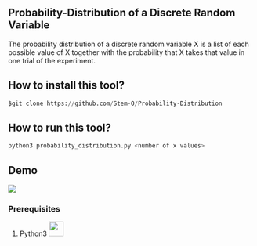 ## Probability-Distribution of a Discrete Random Variable
The probability distribution of a discrete random variable X is a list of each possible value of X together with the probability that X takes that value in one trial of the experiment.

## How to install this tool?
```py
$git clone https://github.com/Stem-O/Probability-Distribution
```
## How to run this tool?
```py
python3 probability_distribution.py <number of x values>
```
## Demo
<img src="https://i.ibb.co/4MWrpzh/Screenshot-2022-02-19-22-33-37.png">

### Prerequisites
1. Python3 <img src="https://upload.wikimedia.org/wikipedia/commons/thumb/c/c3/Python-logo-notext.svg/1200px-Python-logo-notext.svg.png" width="30px">

